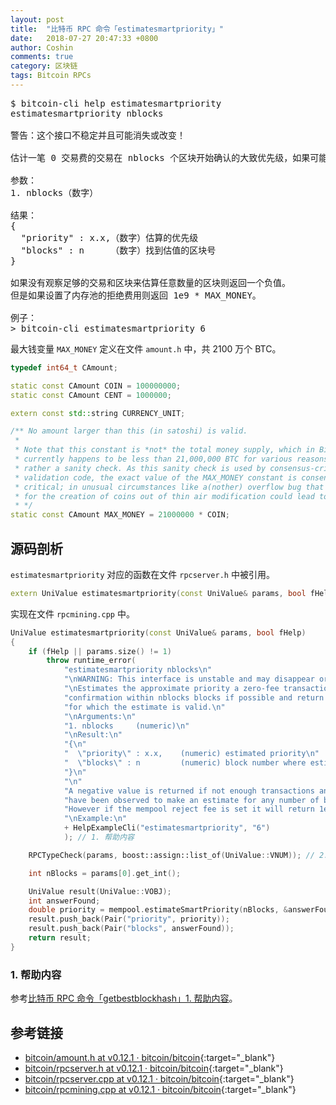 ```yaml
---
layout: post
title:  "比特币 RPC 命令「estimatesmartpriority」"
date:   2018-07-27 20:47:33 +0800
author: Coshin
comments: true
category: 区块链
tags: Bitcoin RPCs
---
```

<pre>
$ bitcoin-cli help estimatesmartpriority
estimatesmartpriority nblocks

警告：这个接口不稳定并且可能消失或改变！

估计一笔 0 交易费的交易在 nblocks 个区块开始确认的大致优先级，如果可能则返回估计有效的区块数

参数：
1. nblocks（数字）

结果：
{
  "priority" : x.x,（数字）估算的优先级
  "blocks" : n     （数字）找到估值的区块号
}

如果没有观察足够的交易和区块来估算任意数量的区块则返回一个负值。
但是如果设置了内存池的拒绝费用则返回 1e9 * MAX_MONEY。

例子：
> bitcoin-cli estimatesmartpriority 6
</pre>

最大钱变量 `MAX_MONEY` 定义在文件 `amount.h` 中，共 2100 万个 BTC。

```cpp
typedef int64_t CAmount;

static const CAmount COIN = 100000000;
static const CAmount CENT = 1000000;

extern const std::string CURRENCY_UNIT;

/** No amount larger than this (in satoshi) is valid.
 *
 * Note that this constant is *not* the total money supply, which in Bitcoin
 * currently happens to be less than 21,000,000 BTC for various reasons, but
 * rather a sanity check. As this sanity check is used by consensus-critical
 * validation code, the exact value of the MAX_MONEY constant is consensus
 * critical; in unusual circumstances like a(nother) overflow bug that allowed
 * for the creation of coins out of thin air modification could lead to a fork.
 * */
static const CAmount MAX_MONEY = 21000000 * COIN;
```

## 源码剖析

`estimatesmartpriority` 对应的函数在文件 `rpcserver.h` 中被引用。

```cpp
extern UniValue estimatesmartpriority(const UniValue& params, bool fHelp);
```

实现在文件 `rpcmining.cpp` 中。

```cpp
UniValue estimatesmartpriority(const UniValue& params, bool fHelp)
{
    if (fHelp || params.size() != 1)
        throw runtime_error(
            "estimatesmartpriority nblocks\n"
            "\nWARNING: This interface is unstable and may disappear or change!\n"
            "\nEstimates the approximate priority a zero-fee transaction needs to begin\n"
            "confirmation within nblocks blocks if possible and return the number of blocks\n"
            "for which the estimate is valid.\n"
            "\nArguments:\n"
            "1. nblocks     (numeric)\n"
            "\nResult:\n"
            "{\n"
            "  \"priority\" : x.x,    (numeric) estimated priority\n"
            "  \"blocks\" : n         (numeric) block number where estimate was found\n"
            "}\n"
            "\n"
            "A negative value is returned if not enough transactions and blocks\n"
            "have been observed to make an estimate for any number of blocks.\n"
            "However if the mempool reject fee is set it will return 1e9 * MAX_MONEY.\n"
            "\nExample:\n"
            + HelpExampleCli("estimatesmartpriority", "6")
            ); // 1. 帮助内容

    RPCTypeCheck(params, boost::assign::list_of(UniValue::VNUM)); // 2. RPC 类型检测

    int nBlocks = params[0].get_int();

    UniValue result(UniValue::VOBJ);
    int answerFound;
    double priority = mempool.estimateSmartPriority(nBlocks, &answerFound); // 3. 估算精确的优先级同时获取相应的区块号并返回
    result.push_back(Pair("priority", priority));
    result.push_back(Pair("blocks", answerFound));
    return result;
}
```

### 1. 帮助内容

参考[比特币 RPC 命令「getbestblockhash」1. 帮助内容](/blog/2018/05/bitcoin-rpc-getbestblockhash.html#1-帮助内容)。

## 参考链接

* [bitcoin/amount.h at v0.12.1 · bitcoin/bitcoin](https://github.com/bitcoin/bitcoin/blob/v0.12.1/src/amount.h){:target="_blank"}
* [bitcoin/rpcserver.h at v0.12.1 · bitcoin/bitcoin](https://github.com/bitcoin/bitcoin/blob/v0.12.1/src/rpcserver.h){:target="_blank"}
* [bitcoin/rpcserver.cpp at v0.12.1 · bitcoin/bitcoin](https://github.com/bitcoin/bitcoin/blob/v0.12.1/src/rpcserver.cpp){:target="_blank"}
* [bitcoin/rpcmining.cpp at v0.12.1 · bitcoin/bitcoin](https://github.com/bitcoin/bitcoin/blob/v0.12.1/src/rpcmining.cpp){:target="_blank"}
